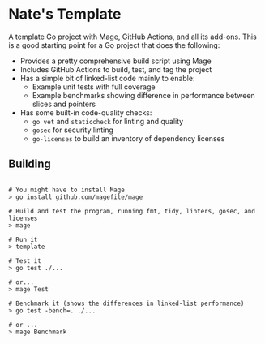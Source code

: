 # Nate's Template

A template Go project with Mage, GitHub Actions, and all its add-ons.  This is a good
starting point for a Go project that does the following:

* Provides a pretty comprehensive build script using Mage
* Includes GitHub Actions to build, test, and tag the project
* Has a simple bit of linked-list code mainly to enable:
    * Example unit tests with full coverage
    * Example benchmarks showing difference in performance between slices and pointers
* Has some built-in code-quality checks:
  * `go vet` and `staticcheck` for linting and quality
  * `gosec` for security linting
  * `go-licenses` to build an inventory of dependency licenses

## Building

```shell

# You might have to install Mage
> go install github.com/magefile/mage

# Build and test the program, running fmt, tidy, linters, gosec, and licenses
> mage

# Run it
> template

# Test it
> go test ./...

# or...
> mage Test

# Benchmark it (shows the differences in linked-list performance)
> go test -bench=. ./...

# or ...
> mage Benchmark

```
